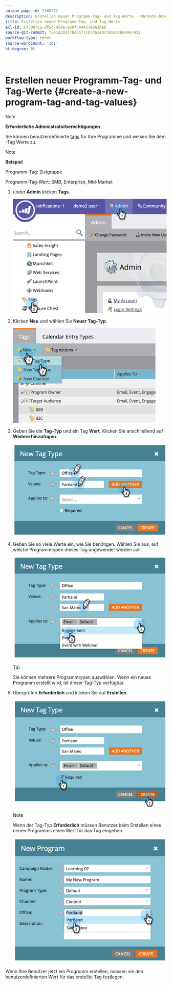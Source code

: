```yaml
---
unique-page-id: 2360272
description: Erstellen neuer Programm-Tag- und Tag-Werte - Marketo-Dokumente - Produktdokumentation
title: Erstellen neuer Programm-Tag- und Tag-Werte
exl-id: 67300761-df6d-45ce-850f-4443789a3be9
source-git-commit: 72e1d29347bd5b77107da1e9c30169cb6490c432
workflow-type: tm+mt
source-wordcount: '161'
ht-degree: 0%

---
```


# Erstellen neuer Programm-Tag- und Tag-Werte {#create-a-new-program-tag-and-tag-values}

>[!NOTE]
>
>**Erforderliche Administratorberechtigungen**

Sie können benutzerdefinierte [tags](/help/marketo/product-docs/core-marketo-concepts/programs/working-with-programs/understanding-tags.md) für Ihre Programme und weisen Sie dem -Tag Werte zu.

>[!NOTE]
>
>**Beispiel**
>
>Programm-Tag: Zielgruppe
>
>Programm-Tag-Wert: SMB, Enterprise, Mid-Market

1. under **Admin** klicken **Tags**.

   ![](assets/image2014-9-24-12-3a10-3a32.png)

1. Klicken **Neu** und wählen Sie **Neuer Tag-Typ**.

   ![](assets/image2014-9-24-12-3a12-3a43.png)

1. Geben Sie die **Tag-Typ** und ein Tag **Wert**. Klicken Sie anschließend auf **Weitere hinzufügen**.

   ![](assets/image2014-9-24-12-3a16-3a55.png)

1. Geben Sie so viele Werte ein, wie Sie benötigen. Wählen Sie aus, auf welche Programmtypen dieses Tag angewendet werden soll.

   ![](assets/image2014-9-24-12-3a17-3a29.png)

   >[!TIP]
   >
   >Sie können mehrere Programmtypen auswählen. Wenn ein neues Programm erstellt wird, ist dieser Tag-Typ verfügbar.

1. Überprüfen **Erforderlich** und klicken Sie auf **Erstellen**.

   ![](assets/image2014-9-24-12-3a18-3a33.png)

   >[!NOTE]
   >
   >Wenn der Tag-Typ **Erforderlich** müssen Benutzer beim Erstellen eines neuen Programms einen Wert für das Tag eingeben.

   ![](assets/image2014-9-24-12-3a19-3a17.png)

Wenn Ihre Benutzer jetzt ein Programm erstellen, müssen sie den benutzerdefinierten Wert für das erstellte Tag festlegen.
